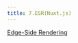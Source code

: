 ```yaml
---
title: 7.ESR(Nuxt.js)
---
```


[Edge-Side Rendering](https://nuxt.com/docs/guide/concepts/rendering#edge-side-rendering)
